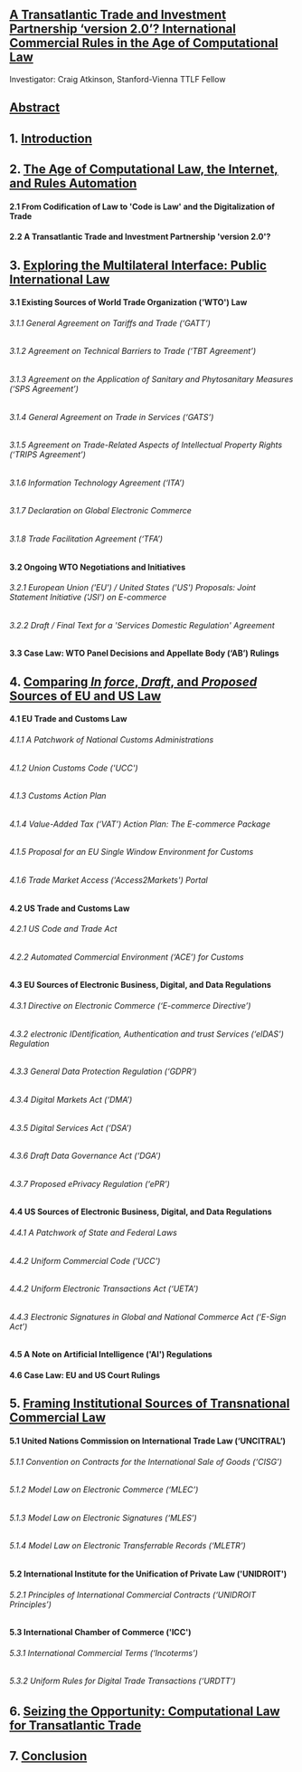 ## [A Transatlantic Trade and Investment Partnership ‘version 2.0’? International Commercial Rules in the Age of Computational Law](https://github.com/lexmerca/TTIPv2_ToC)

Investigator: Craig Atkinson, Stanford-Vienna TTLF Fellow

## [Abstract](https://github.com/lexmerca/TTIPv2_Abstract)

## 1. [Introduction](https://github.com/lexmerca/TTIPv2_1/blob/main/README.md)

## 2. [The Age of Computational Law, the Internet, and Rules Automation](https://github.com/lexmerca/TTIPv2_2/blob/main/README.md)

#### 2.1 From Codification of Law to 'Code is Law' and the Digitalization of Trade

#### 2.2 A Transatlantic Trade and Investment Partnership 'version 2.0'?

## 3. [Exploring the Multilateral Interface: Public International Law](https://github.com/lexmerca/TTIPv2_3/blob/main/README.md)

#### 3.1 Existing Sources of World Trade Organization ('WTO') Law

###### 3.1.1 General Agreement on Tariffs and Trade (‘GATT’)

###### 3.1.2 Agreement on Technical Barriers to Trade (‘TBT Agreement’)

###### 3.1.3 Agreement on the Application of Sanitary and Phytosanitary Measures (‘SPS Agreement’)

###### 3.1.4 General Agreement on Trade in Services (‘GATS’)

###### 3.1.5 Agreement on Trade-Related Aspects of Intellectual Property Rights (‘TRIPS Agreement’)

###### 3.1.6 Information Technology Agreement (‘ITA’)

###### 3.1.7 Declaration on Global Electronic Commerce

###### 3.1.8 Trade Facilitation Agreement (‘TFA’)

#### 3.2 Ongoing WTO Negotiations and Initiatives

###### 3.2.1 European Union ('EU') / United States ('US') Proposals: Joint Statement Initiative ('JSI') on E-commerce

###### 3.2.2 Draft / Final Text for a 'Services Domestic Regulation' Agreement

#### 3.3 Case Law: WTO Panel Decisions and Appellate Body (‘AB’) Rulings

## 4. [Comparing *In force*, *Draft*, and *Proposed* Sources of EU and US Law](https://github.com/lexmerca/TTIPv2_4/blob/main/README.md)

#### 4.1 EU Trade and Customs Law

###### 4.1.1 A Patchwork of National Customs Administrations

###### 4.1.2 Union Customs Code ('UCC')

###### 4.1.3 Customs Action Plan

###### 4.1.4 Value-Added Tax (‘VAT’) Action Plan: The E-commerce Package

###### 4.1.5 Proposal for an EU Single Window Environment for Customs

###### 4.1.6 Trade Market Access ('Access2Markets') Portal

#### 4.2 US Trade and Customs Law

###### 4.2.1 US Code and Trade Act

###### 4.2.2 Automated Commercial Environment (‘ACE’) for Customs

#### 4.3 EU Sources of Electronic Business, Digital, and Data Regulations

###### 4.3.1 Directive on Electronic Commerce (‘E-commerce Directive’)

###### 4.3.2 electronic IDentification, Authentication and trust Services (‘eIDAS’) Regulation

###### 4.3.3 General Data Protection Regulation (‘GDPR’)

###### 4.3.4 Digital Markets Act (‘DMA’)

###### 4.3.5 Digital Services Act (‘DSA’)

###### 4.3.6 Draft Data Governance Act (‘DGA’)

###### 4.3.7 Proposed ePrivacy Regulation (‘ePR’)

#### 4.4 US Sources of Electronic Business, Digital, and Data Regulations

###### 4.4.1 A Patchwork of State and Federal Laws

###### 4.4.2 Uniform Commercial Code ('UCC')

###### 4.4.2 Uniform Electronic Transactions Act (‘UETA’)

###### 4.4.3 Electronic Signatures in Global and National Commerce Act (‘E-Sign Act’)
 
#### 4.5 A Note on Artificial Intelligence ('AI') Regulations

#### 4.6 Case Law: EU and US Court Rulings

## 5. [Framing Institutional Sources of Transnational Commercial Law](https://github.com/lexmerca/TTIPv2_5/blob/main/README.md)

#### 5.1 United Nations Commission on International Trade Law (‘UNCITRAL’)

###### 5.1.1 Convention on Contracts for the International Sale of Goods (‘CISG’)

###### 5.1.2 Model Law on Electronic Commerce (‘MLEC’)

###### 5.1.3 Model Law on Electronic Signatures (‘MLES’)

###### 5.1.4 Model Law on Electronic Transferrable Records (‘MLETR’)

#### 5.2 International Institute for the Unification of Private Law ('UNIDROIT')

###### 5.2.1 Principles of International Commercial Contracts (‘UNIDROIT Principles’)

#### 5.3 International Chamber of Commerce ('ICC')

###### 5.3.1 International Commercial Terms (‘Incoterms’)

###### 5.3.2 Uniform Rules for Digital Trade Transactions (‘URDTT’)

## 6. [Seizing the Opportunity: Computational Law for Transatlantic Trade](https://github.com/lexmerca/TTIPv2_6/blob/main/README.md)

## 7. [Conclusion](https://github.com/lexmerca/TTIPv2_7/blob/main/README.md)


